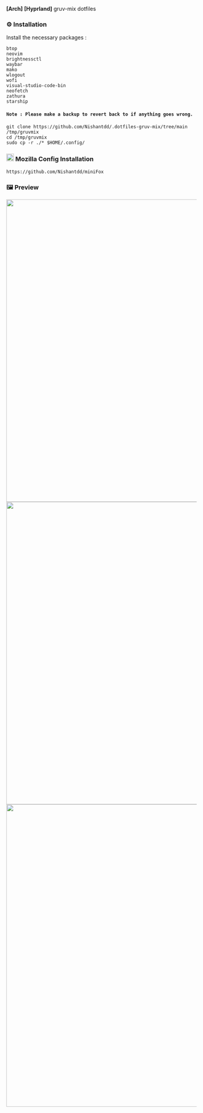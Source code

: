 **[Arch]** **[Hyprland]** gruv-mix dotfiles 

### ⚙️ Installation
Install the necessary packages :

```
btop
neovim
brightnessctl
waybar
mako
wlogout
wofi
visual-studio-code-bin
neofetch
zathura
starship
````
#### `Note : Please make a backup to revert back to if anything goes wrong.`
```
git clone https://github.com/Nishantdd/.dotfiles-gruv-mix/tree/main /tmp/gruvmix
cd /tmp/gruvmix
sudo cp -r ./* $HOME/.config/
```
### <img width="20" src="https://user-images.githubusercontent.com/61329159/197364522-ffdb607c-f634-4ddd-a234-7ccc3833d8b6.png">  Mozilla Config Installation
`https://github.com/Nishantdd/miniFox`


### 🖼 Preview
<img width="800" src="https://github.com/Nishantdd/.dotfiles-gruv-mix/blob/main/assets/a.png">
<img width="800" src="https://github.com/Nishantdd/.dotfiles-gruv-mix/blob/main/assets/b.png">
<img width="800" src="https://github.com/Nishantdd/.dotfiles-gruv-mix/blob/main/assets/f.png">
